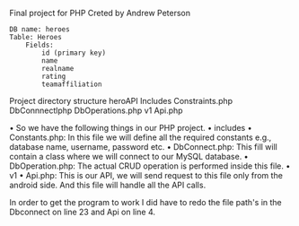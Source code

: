 Final project for PHP
Creted by Andrew Peterson

	DB name: heroes
	Table: Heroes
		Fields:
			id (primary key)
			name
			realname
			rating
			teamaffiliation
			
Project directory structure
	heroAPI
		Includes
			Constraints.php
			DbConnnectlphp
			DbOperations.php
		v1
			Api.php

• So we have the following things in our PHP project.
• includes
• Constants.php: In this file we will define all the required constants e.g., database name, username, password etc. 
• DbConnect.php: This fill will contain a class where we will connect to our MySQL database.
• DbOperation.php: The actual CRUD operation is performed inside this file.
• v1
• Api.php: This is our API, we will send request to this file only from the android side. And this file will handle all the API calls.


In order to get the program to work I did have to redo the file path's in the Dbconnect on line 23 and Api on line 4. 